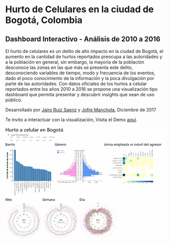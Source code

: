 # Hurto de Celulares en la ciudad de Bogotá, Colombia
## Dashboard Interactivo - Análisis de 2010 a 2016

El hurto de celulares es un delito de alto impacto en la ciudad de Bogotá, el aumento en la cantidad de hurtos reportados
preocupa a las autoridades y a la población en general, sin embargo, la mayoría de la población desconoce las zonas en las que
más se presenta este delito, desconociendo variables de tiempo, modo y frecuencia de los eventos, dado el poco conocimiento de la
información y la poca divulgación por parte de las autoridades. Con datos oficiales de los hurtos a celular reportados entre los años
2010 a 2016 se propone una visualización tipo dashboard que permita presentar y descubrir insights que sean de uso público.

Desarrollado por [Jairo Ruiz Saenz](https://github.com/jairoruizsaenz) y [Jofre Manchola](https://github.com/jofremanchola), Diciembre de 2017

Te invito a interactuar con la visualización, Visita el Demo [aquí](https://jairoruizsaenz.github.io/dashboard-hurto-celulares/).

[!["gif de la aplicación real"](img/Animación.gif)](https://jairoruizsaenz.github.io/dashboard-hurto-celulares/)
